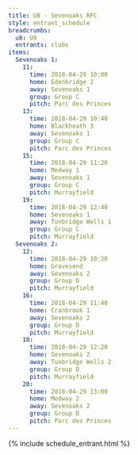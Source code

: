 ```yaml
---
title: U8 - Sevenoaks RFC
style: entrant_schedule
breadcrumbs:
  u8: U8
  entrants: clubs
items:
  Sevenoaks 1:
    11:
      time: 2018-04-29 10:00
      home: Edenbridge 2
      away: Sevenoaks 1
      group: Group C
      pitch: Parc des Princes
    13:
      time: 2018-04-29 10:40
      home: Blackheath 3
      away: Sevenoaks 1
      group: Group C
      pitch: Parc des Princes
    15:
      time: 2018-04-29 11:20
      home: Medway 1
      away: Sevenoaks 1
      group: Group C
      pitch: Murrayfield
    19:
      time: 2018-04-29 12:40
      home: Sevenoaks 1
      away: Tunbridge Wells 1
      group: Group C
      pitch: Murrayfield
  Sevenoaks 2:
    12:
      time: 2018-04-29 10:20
      home: Gravesend
      away: Sevenoaks 2
      group: Group D
      pitch: Murrayfield
    16:
      time: 2018-04-29 11:40
      home: Cranbrook 1
      away: Sevenoaks 2
      group: Group D
      pitch: Murrayfield
    18:
      time: 2018-04-29 12:20
      home: Sevenoaks 2
      away: Tunbridge Wells 2
      group: Group D
      pitch: Murrayfield
    20:
      time: 2018-04-29 13:00
      home: Medway 2
      away: Sevenoaks 2
      group: Group D
      pitch: Parc des Princes
---
```


{% include schedule_entrant.html %}
